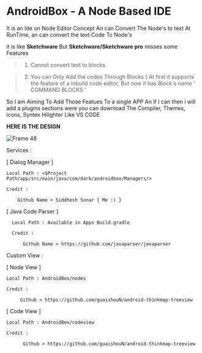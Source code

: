 # AndroidBox - A Node Based IDE

It is an Ide on Node Editor Concept An can Convert The Node's to text At RunTime, an can convert the
text Code To Node's

it is like **Sketchware** But **Sketchware/Sketchware pro** misses some Features

> 1. Cannot convert text to blocks

> 2. You can Only Add the codes Through Blocks ( At first it supports the feature of a inbuild code
     editor, But now it has Block's name ' COMMAND BLOCKS '


So I am Aiming To Add Those Featues To a single APP
An if I can then i will add a plugins sections were you can download The Compiler, Themes, icons,
Syntex Hilighter Like VS CODE

**HERE IS THE DESIGN**

![Frame 48](https://user-images.githubusercontent.com/67579112/228865415-c6c67ebc-e862-4c76-9454-ffa3f5f23c05.svg)

Services :

[ Dialog Manager ]

    Local Path : <$Project Path/app/src/main/java/com/dark/androidbox/Managers/>

    Credit :
    
        Github Name > Siddhesh Sonar { Me :) }

[ Java Code Parser ]

      Local Path : Available in Apps Build.gradle

      Credit :
      
          Github Name > https://github.com/javaparser/javaparser

Custom View :

[ Node View ]

    Local Path : AndroidBox/nodes

    Credit :

         Github > https://github.com/guaishouN/android-thinkmap-treeview

[ Code View ]

    Local Path : AndroidBox/codeview

    Credit :

          Github > https://github.com/guaishouN/android-thinkmap-treeview



